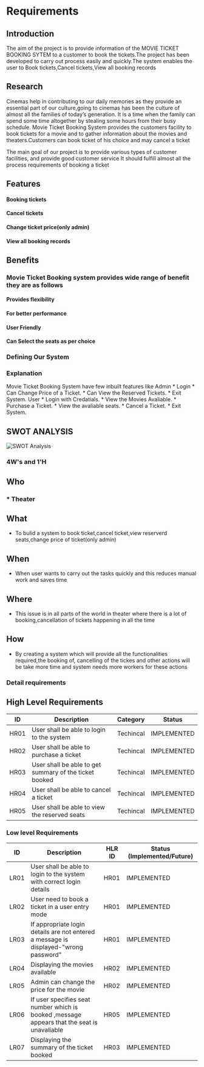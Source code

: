 # Requirements
## Introduction
  The aim of the project is to provide information of the MOVIE TICKET BOOKING SYTEM to a customer to book  the tickets.The project has been developed to carry out process easily and quickly.The system enables the user to Book tickets,Cancel tickets,View all booking records

## Research
Cinemas help in contributing to our daily memories as they provide an essential part of our culture,going to cinemas has been the culture of almost all the families of today’s generation. It is a time when the family can spend some time altogether by stealing some hours from their busy schedule. Movie Ticket Booking System provides the customers facility to book tickets for a movie and to gather information about the movies and theaters.Customers can book ticket of his choice and may cancel a ticket

The main goal of our project is to provide various types of customer facilities, and provide good  customer service
   It should fulfill almost all the process requirements of booking a ticket

## Features
#### Booking tickets
#### Cancel tickets
#### Change ticket price(only admin)
#### View all booking records
## Benefits
### Movie Ticket Booking system provides wide range of benefit they are as follows
#### Provides flexibility
#### For better performance
#### User Friendly
#### Can Select the seats as per choice

### Defining Our System
### Explanation
Movie Ticket Booking System have few inbuilt features like
      Admin
    * Login 
    * Can Change Price of a Ticket.
    * Can View the Reserved Tickets.
    * Exit System.
      User
    * Login with Credatials.
    * View the Movies Avaliable.
    * Purchase a Ticket.
    * View the avaliable seats.
    * Cancel a Ticket.
    * Exit System.
   
## SWOT ANALYSIS
![SWOT Analysis](https://github.com/goutami8989/Stepin_Movie-Ticket-Booking-System/blob/main/1_Requirements/swot-analysis.PNG)

### 4W&#39;s and 1&#39;H

## Who
### * Theater

## What
*   To bulid a system to book ticket,cancel ticket,view reserverd seats,change price of ticket(only admin)

## When
*   When user wants to carry out the tasks quickly and this reduces manual work and saves time

## Where
*   This issue is in all parts of the world in theater where there is a lot of booking,cancellation of tickets happening in all the time

## How
*   By creating a system which will provide all the functionalities required,the booking of, cancelling of the tickes and other actions will be take more time and system needs more workers for these actions

### Detail requirements

## High Level Requirements 
| ID | Description | Category | Status | 
| ----- | ----- | ------- | ---------|
| HR01 | User shall be able to login to the system| Techincal | IMPLEMENTED | 
| HR02 | User shall be able to purchase a ticket | Techincal | IMPLEMENTED |
| HR03 | User shall be able to get summary of the ticket booked | Techincal | IMPLEMENTED |
| HR04 | User shall be able to cancel a ticket| Techincal | IMPLEMENTED |
| HR05 | User shall be able to view the reserved seats  | Techincal | IMPLEMENTED |

### Low level Requirements
 
| ID | Description | HLR ID | Status (Implemented/Future) |
| ------ | --------- | ------ | ----- |
|LR01|User shall be able to login to the system with correct login details|HR01|IMPLEMENTED|
|LR02|User need to book a ticket in a user entry mode|HR01|IMPLEMENTED|
|LR03| If appropriate login details are not entered a message is displayed-"wrong password" | HR01 | IMPLEMENTED |
|LR04 |Displaying the movies available  | HR02 | IMPLEMENTED |
|LR05| Admin can change the price for the movie| HR02|IMPLEMENTED|
|LR06 |If user specifies seat number which  is booked ,message appears that the seat is unavaliable  | HR05 | IMPLEMENTED |
|LR07 |Displaying the summary of the ticket booked  | HR03 |IMPLEMENTED|
<!--
Refernces Have refered google for some part of coding and information
-->
